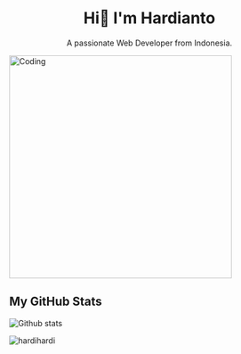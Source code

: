<h1 align="center">Hi👋 I'm Hardianto</h1>
<p align="center">A passionate Web Developer from Indonesia.</p>
<img aligh="right" alt="Coding" width="400" src="https://camo.githubusercontent.com/cae12fddd9d6982901d82580bdf321d81fb299141098ca1c2d4891870827bf17/68747470733a2f2f6d69726f2e6d656469756d2e636f6d2f6d61782f313336302f302a37513379765349765f7430696f4a2d5a2e676966" >

## My GitHub Stats
![Github stats](https://github-readme-stats.vercel.app/api?username=Hardihardi&show_icons=true&include_all_commits=true&hide_border=true&bg_color=fff&icon_color=106eea&title_color=106eea&text_color=000&custom_title=My+Github+Stats)
<p><img align="center" src="https://github-readme-stats.vercel.app/api/top-langs?username=hardihardi&show_icons=true&locale=en&layout=compact" alt="hardihardi" /></p>
